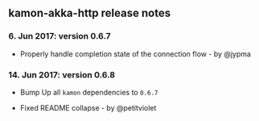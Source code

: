 kamon-akka-http release notes
------------------------

### 6. Jun 2017: version 0.6.7

- Properly handle completion state of the connection flow - by @jypma


### 14. Jun 2017: version 0.6.8

- Bump Up all `kamon` dependencies to `0.6.7`

- Fixed README collapse - by @petitviolet 
